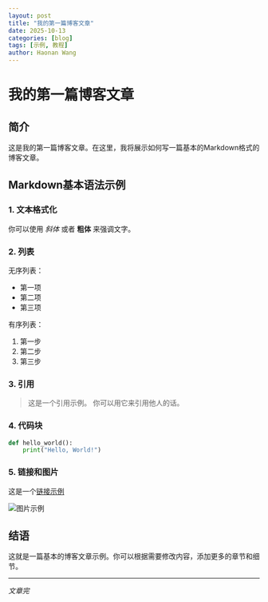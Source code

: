 ```yaml
---
layout: post
title: "我的第一篇博客文章"
date: 2025-10-13
categories: [blog]
tags: [示例, 教程]
author: Haonan Wang
---
```


# 我的第一篇博客文章

## 简介

这是我的第一篇博客文章。在这里，我将展示如何写一篇基本的Markdown格式的博客文章。

## Markdown基本语法示例

### 1. 文本格式化

你可以使用 *斜体* 或者 **粗体** 来强调文字。

### 2. 列表

无序列表：
- 第一项
- 第二项
- 第三项

有序列表：
1. 第一步
2. 第二步
3. 第三步

### 3. 引用

> 这是一个引用示例。
> 你可以用它来引用他人的话。

### 4. 代码块

```python
def hello_world():
    print("Hello, World!")
```

### 5. 链接和图片

这是一个[链接示例](https://github.com)

![图片示例](../assets/images/example.jpg)

## 结语

这就是一篇基本的博客文章示例。你可以根据需要修改内容，添加更多的章节和细节。

---
*文章完*